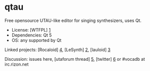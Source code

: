 qtau
====

Free opensource UTAU-like editor for singing synthesizers, uses Qt.
* License: [WTFPL] [1]
* Dependencies: Qt 5
* OS: any supported by Qt

Linked projects: [Rocaloid] [4], [LeSynth] [2], [lauloid] [3]

Discussion: issues here, [utaforum thread] [5], [twitter] [6] or #vocadb at irc.rizon.net

  [1]: http://wtfpl.net/about/                                   "wtfpl.net"
  [2]: http://github.com/digited/lesynth                         "Le Synth"
  [3]: http://gitorious.org/lauloid                              "lauloid"
  [4]: http://github.com/Sleepwalking/Rocaloid                   "Rocaloid"
  [5]: http://utaforum.net/thread-resampler-development-for-qtau "utaforum.net"
  [6]: http://twitter.com/vocatuber                              "vocatuber @ twitter"
